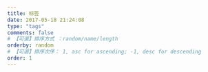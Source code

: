 ```yaml
---
title: 标签
date: 2017-05-18 21:24:08
type: "tags"
comments: false
# 【可選】排序方式 ：random/name/length
orderby: random
# 【可選】排序次序： 1, asc for ascending; -1, desc for descending
order: 1
---
```

